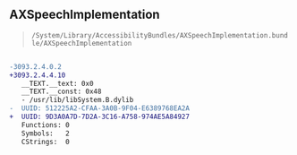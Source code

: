 ## AXSpeechImplementation

> `/System/Library/AccessibilityBundles/AXSpeechImplementation.bundle/AXSpeechImplementation`

```diff

-3093.2.4.0.2
+3093.2.4.4.10
   __TEXT.__text: 0x0
   __TEXT.__const: 0x48
   - /usr/lib/libSystem.B.dylib
-  UUID: 512225A2-CFAA-3A0B-9F04-E6389768EA2A
+  UUID: 9D3A0A7D-7D2A-3C16-A758-974AE5A84927
   Functions: 0
   Symbols:   2
   CStrings:  0

```
